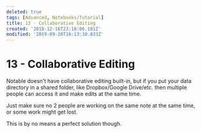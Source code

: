 ```yaml
---
deleted: true
tags: [Advanced, Notebooks/Tutorial]
title: 13 - Collaborative Editing
created: '2018-12-16T23:18:06.181Z'
modified: '2019-09-20T16:13:30.833Z'
---
```


# 13 - Collaborative Editing

Notable doesn't have collaborative editing built-in, but if you put your data directory in a shared folder, like Dropbox/Google Drive/etc. then multiple people can access it and make edits at the same time.

Just make sure no 2 people are working on the same note at the same time, or some work might get lost.

This is by no means a perfect solution though.
